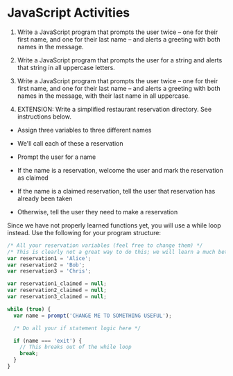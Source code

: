JavaScript Activities
=====================

1. Write a JavaScript program that prompts the user twice – one for their first name, and one for their last name – and alerts a greeting with both names in the message.

2. Write a JavaScript program that prompts the user for a string and alerts that string in all uppercase letters.

3. Write a JavaScript program that prompts the user twice – one for their first name, and one for their last name – and alerts a greeting with both names in the message, with their last name in all uppercase.

4. EXTENSION: Write a simplified restaurant reservation directory. See instructions below.

  * Assign three variables to three different names

  * We'll call each of these a reservation

  * Prompt the user for a name

  * If the name is a reservation, welcome the user and mark the reservation as claimed

  * If the name is a claimed reservation, tell the user that reservation has already been taken

  * Otherwise, tell the user they need to make a reservation

Since we have not properly learned functions yet, you will use a while loop instead. Use the following for your program structure:

````js
/* All your reservation variables (feel free to change them) */
/* This is clearly not a great way to do this; we will learn a much better way later */
var reservation1 = 'Alice';
var reservation2 = 'Bob';
var reservation3 = 'Chris';

var reservation1_claimed = null;
var reservation2_claimed = null;
var reservation3_claimed = null;

while (true) {
  var name = prompt('CHANGE ME TO SOMETHING USEFUL');

  /* Do all your if statement logic here */

  if (name === 'exit') {
    // This breaks out of the while loop
    break;
  }
}
````